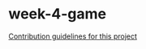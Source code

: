 # week-4-game
[Contribution guidelines for this project](../../leonardsmalls.github.io/week-4-game/)
